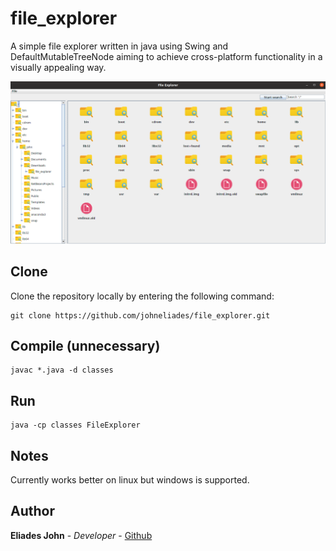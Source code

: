 # file_explorer

A simple file explorer written in java using Swing and DefaultMutableTreeNode aiming to achieve cross-platform functionality in a visually appealing way.
					
![Image of website](https://github.com/johneliades/file_explorer/blob/master/preview.png)

## Clone

Clone the repository locally by entering the following command:
```
git clone https://github.com/johneliades/file_explorer.git
```

## Compile (unnecessary)

```
javac *.java -d classes
```

## Run

```
java -cp classes FileExplorer
```

## Notes

Currently works better on linux but windows is supported.

## Author

**Eliades John** - *Developer* - [Github](https://github.com/johneliades)
